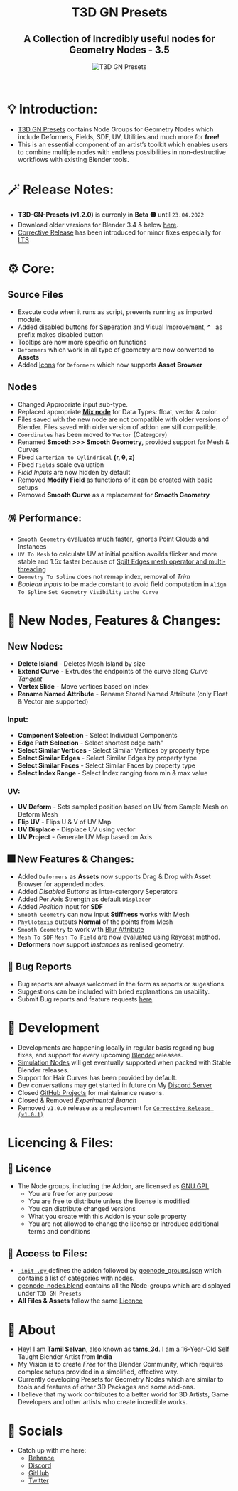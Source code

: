<div align="center">

# T3D GN Presets
##  A Collection of Incredibly useful nodes for Geometry Nodes - 3.5
![T3D GN Presets](https://user-images.githubusercontent.com/106262964/173188615-21216a7b-6e8b-4319-bf33-954b940ac4b5.png)

<br>
</div>

# 💡 Introduction:
* [T3D GN Presets](https://github.com/Tams3d/T3D-GN-Presets/) contains Node Groups for Geometry Nodes which include Deformers, Fields, SDF, UV, Utilities and much more for **free!**
* This is an essential component of an artist’s toolkit which enables users to combine multiple nodes with endless possibilities in non-destructive workflows with existing Blender tools.

# 🪄 Release Notes:
- **T3D-GN-Presets (v1.2.0)** is currenly in **Beta 🟡** until `23.04.2022`
- Download older versions for Blender 3.4 & below [here](https://github.com/Tams3d/T3D-GN-Presets/releases).     
- [Corrective Release](https://github.com/Tams3d/T3D-GN-Presets/tree/Master#-corrective-releases) has been introduced for minor fixes especially for [LTS](https://github.com/Tams3d/T3D-GN-Presets/releases/tag/LTS)

# ⚙️ Core:
## Source Files
- Execute code when it runs as script, prevents running as imported module.
- Added disabled buttons for Seperation and Visual Improvement, **`^ `** as prefix makes disabled button
- Tooltips are now more specific on functions 
- `Deformers` which work in all type of geometry are now converted to **Assets**
- Added [Icons]() for `Deformers` which now supports **Asset Browser**

## Nodes
- Changed Appropriate input sub-type.
- Replaced appropriate **[Mix node](https://archive.blender.org/developer/D13749)** for Data Types: float, vector & color.
- Files saved with the new node are not compatible with older versions of Blender. Files saved with older version of addon are still compatible.
- `Coordinates` has been moved to `Vector` (Catergory)
- Renamed **Smooth >>> Smooth Geometry**, provided support for Mesh & Curves
- Fixed `Carterian to Cylindrical` **(r, θ, z)**
- Fixed `Fields` scale evaluation
- *Field Inputs* are now hidden by default
- Removed **Modify Field** as functions of it can be created with basic setups
- Removed **Smooth Curve** as a replacement for  **Smooth Geometry**

## 🪅 Performance:
- `Smooth Geometry` evaluates much faster, ignores Point Clouds and Instances
- `UV To Mesh` to calculate UV at initial position avoilds flicker and more stable and 1.5x faster because of [Spilt Edges mesh operator and multi-threading](https://projects.blender.org/blender/blender/commit/e83f46ea7630)
- `Geometry To Spline` does not remap index, removal of *Trim* 
- *Boolean inputs* to be made constant to avoid field computation in `Align To Spline` `Set Geometry Visibility` `Lathe Curve`


# 🎉 New Nodes, Features & Changes:
## New Nodes:
- **Delete Island** - Deletes Mesh Island by size
- **Extend Curve** - Extrudes the endpoints of the curve along *Curve Tangent*
- **Vertex Slide** - Move vertices based on index
- **Rename Named Attribute** - Rename Stored Named Attribute (only Float & Vector are supported)

### Input:
- **Component Selection** - Select Individual Components
- **Edge Path Selection** - Select shortest edge path"
- **Select Similar Vertices** - Select Similar Vertices by property type
- **Select Similar Edges** - Select Similar Edges by property type
- **Select Similar Faces** - Select Similar Faces by property type
- **Select Index Range** - Select Index ranging from min & max value

### UV:
- **UV Deform** - Sets sampled position based on UV from Sample Mesh on Deform Mesh
- **Flip UV** - Flips U & V of  UV Map
- **UV Displace** - Displace UV using vector
- **UV Project** - Generate UV Map based on Axis

## 🎆 New Features & Changes:
- Added `Deformers` as **Assets** now supports Drag & Drop with Asset Browser for appended nodes.
- Added *Disabled Buttons* as inter-catergory Seperators
- Added Per Axis Strength as default `Displacer`
- Added *Position* input for **SDF**
- `Smooth Geometry` can now input **Stiffness** works with Mesh
- `Phyllotaxis`  outputs **Normal** of the points from Mesh
- `Smooth Geometry` to work with [Blur Attribute](https://projects.blender.org/blender/blender/commit/d68c47ff347bbb3824)
- `Mesh To SDF` `Mesh To Field` are now evaluated using Raycast method.
- **Deformers** now support *Instances* as realised geometry.

## 👻 Bug Reports
- Bug reports are always welcomed in the form as reports or sugestions.
- Suggestions can be included with bried explanations on usability.
- Submit Bug reports and feature requests [here](https://github.com/Tams3d/T3D-GN-Presets/issues)

# 🎯 Development
- Developments are happening locally in regular basis regarding bug fixes, and support for every upcoming [Blender](https://www.blender.org/) releases.
- [Simulation Nodes](https://builder.blender.org/download/experimental/geometry-nodes-simulation/)  will get eventually supported when packed with Stable Blender releases. 
- Support for Hair Curves has been provided by default. 
- Dev conversations may get started in future on My [Discord Server](https://discord.gg/TNgzbZCdnY)
- Closed [GitHub Projects](https://github.com/users/Tams3d/projects/2/views/1) for maintainance reasons.
- Closed & Removed *Experimental Branch*
- Removed `v1.0.0` release as a replacement for [`Corrective Release (v1.0.1)`](https://github.com/Tams3d/T3D-GN-Presets/releases/tag/v1.0.1)

# Licencing & Files:
## 📄 Licence
- The Node groups, including the Addon, are licensed as [GNU GPL](https://github.com/Tams3d/T3D-GN-Presets/blob/Master/LICENSE)
  * You are free for any purpose
  * You are free to distribute unless the license is modified
  * You can distribute changed versions
  * What you create with this Addon is your sole property
  * You are not allowed to change the license or introduce additional terms and conditions


## 📂 Access to Files:
- [ `_init_.py` ](https://github.com/Tams3d/T3D-GN-Presets/blob/Master/__init__.py) defines the addon followed by [geonode_groups.json](https://github.com/Tams3d/T3D-GN-Presets/blob/Master/geonode_groups.json) which contains a list of categories with nodes.
- [geonode_nodes.blend](https://github.com/Tams3d/T3D-GN-Presets/blob/Master/geonode_nodes.blend) contains all the Node-groups which are displayed under `T3D GN Presets` 
- **All Files & Assets** follow the same [Licence](https://github.com/Tams3d/T3D-GN-Presets/blob/Master/README.md#licencing--files)

# 🦄 About 
  - Hey! I am **Tamil Selvan**, also known as **tams_3d**. I am a 16-Year-Old Self Taught Blender Artist from **India**
  - My Vision is to create *Free* for the Blender Community, which requires complex setups provided in a simplified, effective way.
  - Currently developing Presets for Geometry Nodes which are similar to tools and features of other 3D Packages and some add-ons.
  - I believe that my work contributes to a better world for 3D Artists, Game Developers and other artists who create incredible works.
  
  # 🥂 Socials
  - Catch up with me here:
    * [Behance](https://www.behance.net/tamilselvan3d)
    * [Discord](https://discord.gg/TNgzbZCdnY)
    * [GitHub](https://github.com/Tams3d)
    * [Twitter](https://twitter.com/Tams_3d)
